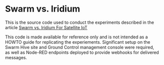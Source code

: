 # Swarm vs. Iridium

This is the source code used to conduct the experiments described in the article [Swarm vs. Iridium For Satellite IoT](https://nootropicdesign.com/projectlab/2022/07/30/swarm-vs-iridium-for-satellite-iot/)

This code is made available for reference only and is not intended as a HOWTO guide for replicating the experiements. Significant setup on the Swarm Hive site and Ground Control management console were required, as well as Node-RED endpoints deployed to provide webhooks for delivered messages.
